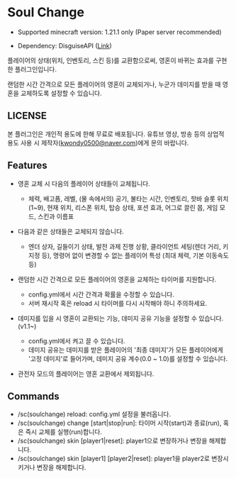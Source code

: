 # Soul Change

* Supported minecraft version: 1.21.1 only (Paper server recommended)

* Dependency: DisguiseAPI ([Link](https://www.spigotmc.org/resources/disguiseapi.103942/))

플레이어의 상태(위치, 인벤토리, 스킨 등)를 교환함으로써, 영혼이 바뀌는 효과를 구현한 플러그인입니다.

랜덤한 시간 간격으로 모든 플레이어의 영혼이 교체되거나, 누군가 데미지를 받을 때 영혼을 교체하도록 설정할 수 있습니다.


## LICENSE

본 플러그인은 개인적 용도에 한해 무료로 배포됩니다. 유튜브 영상, 방송 등의 상업적 용도 사용 시 제작자(kwondy0500@naver.com)에게 문의 바랍니다.


## Features

* 영혼 교체 시 다음의 플레이어 상태들이 교체됩니다.
    * 체력, 배고픔, 레벨, (물 속에서의) 공기, 불타는 시간, 인벤토리, 핫바 슬롯 위치 (1~9), 현재 위치, 리스폰 위치,
      탑승 상태, 포션 효과, 어그로 끌린 몹, 게임 모드, 스킨과 이름표


* 다음과 같은 상태들은 교체되지 않습니다.
  * 엔더 상자, 길들이기 상태, 발전 과제 진행 상황, 클라이언트 세팅(렌더 거리, 키 지정 등),
    명령어 없이 변경할 수 없는 플레이어 특성 (최대 체력, 기본 이동속도 등)


* 랜덤한 시간 간격으로 모든 플레이어의 영혼을 교체하는 타이머를 지원합니다.
  * config.yml에서 시간 간격과 확률을 수정할 수 있습니다.
  * 서버 재시작 혹은 reload 시 타이머를 다시 시작해야 하니 주의하세요.


* 데미지를 입을 시 영혼이 교환되는 기능, 데미지 공유 기능을 설정할 수 있습니다. (v1.1~)
  * config.yml에서 켜고 끌 수 있습니다.
  * 데미지 공유는 데미지를 받은 플레이어의 '최종 데미지'가 모든 플레이어에게 '고정 데미지'로 들어가며, 데미지 공유 계수(0.0 ~ 1.0)를 설정할 수 있습니다.


* 관전자 모드의 플레이어는 영혼 교환에서 제외됩니다.


## Commands

* /sc(soulchange) reload: config.yml 설정을 불러옵니다.
* /sc(soulchange) change \[start|stop|run\]: 타이머 시작(start)과 종료(run), 혹은 즉시 교체를 실행(run)합니다.
* /sc(soulchange) skin \[player1|reset\]: player1으로 변장하거나 변장을 해제합니다.
* /sc(soulchange) skin \[player1\] \[player2|reset\]: player1을 player2로 변장시키거나 변장을 해제합니다.
